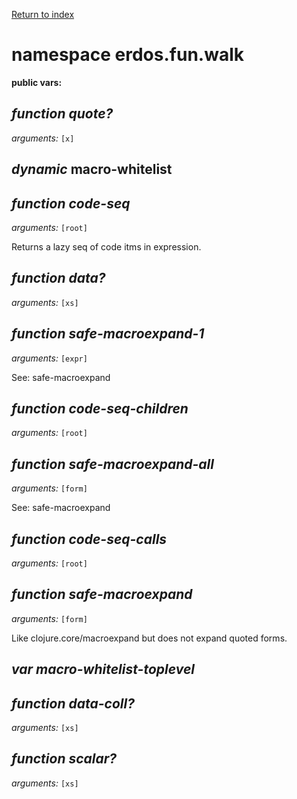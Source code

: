 [Return to index](index.md)

# namespace erdos.fun.walk



__public vars:__ 

## _function_ *quote?* 

_arguments:_ `[x]`

## _dynamic_ **macro-whitelist** 

## _function_ *code-seq* 

_arguments:_ `[root]`

Returns a lazy seq of code itms in expression.

## _function_ *data?* 

_arguments:_ `[xs]`

## _function_ *safe-macroexpand-1* 

_arguments:_ `[expr]`

See: safe-macroexpand

## _function_ *code-seq-children* 

_arguments:_ `[root]`

## _function_ *safe-macroexpand-all* 

_arguments:_ `[form]`

See: safe-macroexpand

## _function_ *code-seq-calls* 

_arguments:_ `[root]`

## _function_ *safe-macroexpand* 

_arguments:_ `[form]`

Like clojure.core/macroexpand but does not expand
  quoted forms.

## _var_ *macro-whitelist-toplevel* 

## _function_ *data-coll?* 

_arguments:_ `[xs]`

## _function_ *scalar?* 

_arguments:_ `[xs]`


